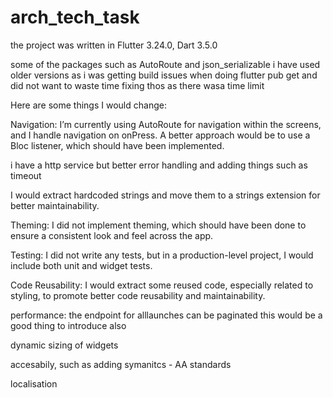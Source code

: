 # arch_tech_task

the project was written in Flutter 3.24.0, Dart 3.5.0 

some of the packages such as AutoRoute and json_serializable i have used older versions as i was getting build issues when doing flutter pub get and did not want to waste time fixing thos as there wasa  time limit

Here are some things I would change:

Navigation: I’m currently using AutoRoute for navigation within the screens, and I handle navigation on onPress. A better approach would be to use a Bloc listener, which should have been implemented.

i have a http service but better error handling and adding things such as timeout

I would extract hardcoded strings and move them to a strings extension for better maintainability.

Theming: I did not implement theming, which should have been done to ensure a consistent look and feel across the app.

Testing: I did not write any tests, but in a production-level project, I would include both unit and widget tests.

Code Reusability: I would extract some reused code, especially related to styling, to promote better code reusability and maintainability.

performance: the endpoint for alllaunches can be paginated this would be a good thing to introduce also 

dynamic sizing of widgets 

accesabily, such as adding symanitcs - AA standards 

localisation 

